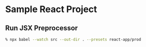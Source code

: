 # Sample React Project

## Run JSX Preprocessor

```zsh
% npx babel --watch src --out-dir . --presets react-app/prod
```
